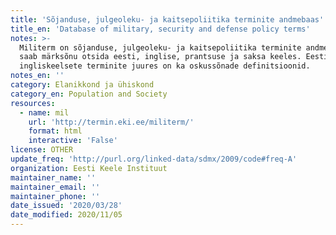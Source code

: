 ```yaml
---
title: 'Sõjanduse, julgeoleku- ja kaitsepoliitika terminite andmebaas'
title_en: 'Database of military, security and defense policy terms'
notes: >-
  Militerm on sõjanduse, julgeoleku- ja kaitsepoliitika terminite andmebaas, kus
  saab märksõnu otsida eesti, inglise, prantsuse ja saksa keeles. Eesti- ja
  ingliskeelsete terminite juures on ka oskussõnade definitsioonid.
notes_en: ''
category: Elanikkond ja ühiskond
category_en: Population and Society
resources:
  - name: mil
    url: 'http://termin.eki.ee/militerm/'
    format: html
    interactive: 'False'
license: OTHER
update_freq: 'http://purl.org/linked-data/sdmx/2009/code#freq-A'
organization: Eesti Keele Instituut
maintainer_name: ''
maintainer_email: ''
maintainer_phone: ''
date_issued: '2020/03/28'
date_modified: 2020/11/05
---
```


